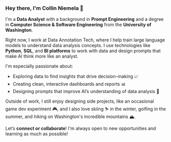 ### Hey there, I'm Collin Niemela 👋

I'm a **Data Analyst** with a background in **Prompt Engineering** and a degree in **Computer Science & Software Engineering** from the **University of Washington**.

Right now, I work at Data Annotation Tech, where I help train large language models to understand data analysis concepts. I use technologies like **Python**, **SQL**, and **BI platforms** to work with data and design prompts that make AI think more like an analyst.

I'm especially passionate about:

- Exploring data to find insights that drive decision-making 📈
- Creating clean, interactive dashboards and reports 📊
- Designing prompts that improve AI’s understanding of data analysis 🤖

Outside of work, I still enjoy designing side projects, like an occasional game dev experiment 🎮, and I also love skiing ⛷️ in the winter, golfing in the summer, and hiking on Washington's incredible mountains 🏔️.

Let’s **connect or collaborate**! I'm always open to new opportunities and learning as much as possible!
